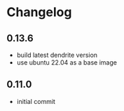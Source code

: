 # Changelog

## 0.13.6

* build latest dendrite version
* use ubuntu 22.04 as a base image

## 0.11.0

* initial commit